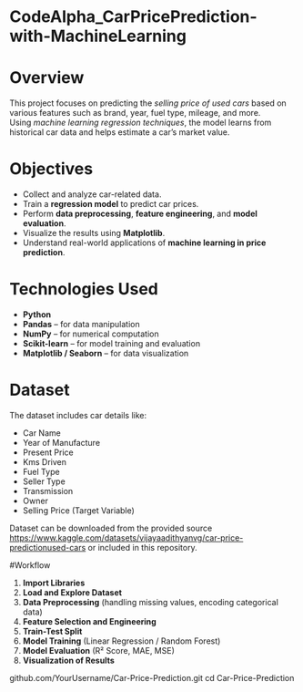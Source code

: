 # CodeAlpha_CarPricePrediction-with-MachineLearning

# Overview  
This project focuses on predicting the *selling price of used cars* based on various features such as brand, year, fuel type, mileage, and more.  
Using *machine learning regression techniques*, the model learns from historical car data and helps estimate a car’s market value.


# Objectives  
- Collect and analyze car-related data.  
- Train a **regression model** to predict car prices.  
- Perform **data preprocessing**, **feature engineering**, and **model evaluation**.  
- Visualize the results using **Matplotlib**.  
- Understand real-world applications of **machine learning in price prediction**.


# Technologies Used  
- **Python**  
- **Pandas** – for data manipulation  
- **NumPy** – for numerical computation  
- **Scikit-learn** – for model training and evaluation  
- **Matplotlib / Seaborn** – for data visualization  


# Dataset  
The dataset includes car details like:  
- Car Name  
- Year of Manufacture  
- Present Price  
- Kms Driven  
- Fuel Type  
- Seller Type  
- Transmission  
- Owner  
- Selling Price (Target Variable)

Dataset can be downloaded from the provided source https://www.kaggle.com/datasets/vijayaadithyanvg/car-price-predictionused-cars or included in this repository.


#Workflow  
1. **Import Libraries**  
2. **Load and Explore Dataset**  
3. **Data Preprocessing** (handling missing values, encoding categorical data)  
4. **Feature Selection and Engineering**  
5. **Train-Test Split**  
6. **Model Training** (Linear Regression / Random Forest)  
7. **Model Evaluation** (R² Score, MAE, MSE)  
8. **Visualization of Results**

github.com/YourUsername/Car-Price-Prediction.git
   cd Car-Price-Prediction
